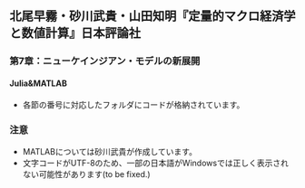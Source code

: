 ## 北尾早霧・砂川武貴・山田知明『定量的マクロ経済学と数値計算』日本評論社

### 第7章：ニューケインジアン・モデルの新展開

#### Julia&MATLAB
* 各節の番号に対応したフォルダにコードが格納されています。

### 注意
* MATLABについては砂川武貴が作成しています。
* 文字コードがUTF-8のため、一部の日本語がWindowsでは正しく表示されない可能性があります(to be fixed.)
<!--* Juliaについては鈴木徳馬が作成しています。-->
